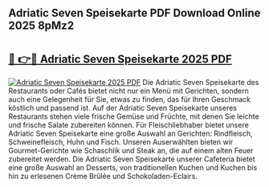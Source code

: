 ## Adriatic Seven Speisekarte PDF Download Online 2025 8pMz2

# <h2><a href="http://gc75n1v.nevu.top/?p=Adriatic+Seven+Speisekarte">🔗 👉🔴 Adriatic Seven Speisekarte 2025 PDF</a></h2>

[![Adriatic Seven Speisekarte 2025 PDF](https://i.imgur.com/dBaPXMq.png)](http://gc75n1v.nevu.top/?p=Adriatic+Seven+Speisekarte)
Die Adriatic Seven Speisekarte des Restaurants oder Cafés bietet nicht nur ein Menü mit Gerichten, sondern auch eine Gelegenheit für Sie, etwas zu finden, das für Ihren Geschmack köstlich und passend ist. Auf der Adriatic Seven Speisekarte unseres Restaurants stehen viele frische Gemüse und Früchte, mit denen Sie leichte und frische Salate zubereiten können. Für Fleischliebhaber bietet unsere Adriatic Seven Speisekarte eine große Auswahl an Gerichten: Rindfleisch, Schweinefleisch, Huhn und Fisch. Unseren Auserwählten bieten wir Gourmet-Gerichte wie Schaschlik und Steak an, die auf einem alten Feuer zubereitet werden. Die Adriatic Seven Speisekarte unserer Cafeteria bietet eine große Auswahl an Desserts, von traditionellen Kuchen und Kuchen bis hin zu erlesenen Crème Brûlée und Schokoladen-Eclairs.
